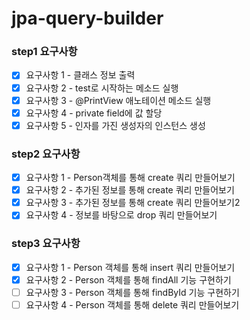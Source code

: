 # jpa-query-builder

### step1 요구사항
- [x] 요구사항 1 - 클래스 정보 출력
- [x] 요구사항 2 - test로 시작하는 메소드 실행
- [x] 요구사항 3 - @PrintView 애노테이션 메소드 실행
- [x] 요구사항 4 - private field에 값 할당
- [x] 요구사항 5 - 인자를 가진 생성자의 인스턴스 생성

### step2 요구사항
- [x] 요구사항 1 - Person객체를 통해 create 쿼리 만들어보기
- [x] 요구사항 2 - 추가된 정보를 통해 create 쿼리 만들어보기
- [x] 요구사항 3 - 추가된 정보를 통해 create 쿼리 만들어보기2
- [x] 요구사항 4 - 정보를 바탕으로 drop 쿼리 만들어보기

### step3 요구사항
- [x] 요구사항 1 - Person 객체를 통해 insert 쿼리 만들어보기
- [x] 요구사항 2 - Person 객체를 통해 findAll 기능 구현하기
- [ ] 요구사항 3 - Person 객체를 통해 findById 기능 구현하기
- [ ] 요구사항 4 - Person 객체를 통해 delete 쿼리 만들어보기
